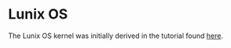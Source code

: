 # Lunix OS

The Lunix OS kernel was initially derived in the tutorial found [here](https://github.com/cfenollosa/os-tutorial).